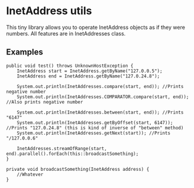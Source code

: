 # InetAddress utils

This tiny library allows you to operate InetAddress objects as if they were numbers. All features are in InetAddresses class.


## Examples

    public void test() throws UnknownHostException {
        InetAddress start = InetAddress.getByName("127.0.0.5");
        InetAddress end = InetAddress.getByName("127.0.24.8");

        System.out.println(InetAddresses.compare(start, end)); //Prints negative number
        System.out.println(InetAddresses.COMPARATOR.compare(start, end)); //Also prints negative number

        System.out.println(InetAddresses.between(start, end)); //Prints "6147"
        System.out.println(InetAddresses.getByOffset(start, 6147)); //Prints "127.0.24.8" (this is kind of inverse of "between" method)
        System.out.println(InetAddresses.getNext(start)); //Prints "/127.0.0.6"

	    InetAddresses.streamOfRange(start, end).parallel().forEach(this::broadcastSomething);
    }

    private void broadcastSomething(InetAddress address) {
        //Whatever
    }
